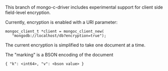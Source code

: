 This branch of mongo-c-driver includes experimental support for client side field-level encryption.

Currently, encryption is enabled with a URI parameter:

```
mongoc_client_t *client = mongoc_client_new(
   "mongodb://localhost/db?encryption=true");
```

The current encryption is simplified to take one document at a time.

The "marking" is a BSON encoding of the document
```
{ "k": <int64>, "v": <bson value> }
```